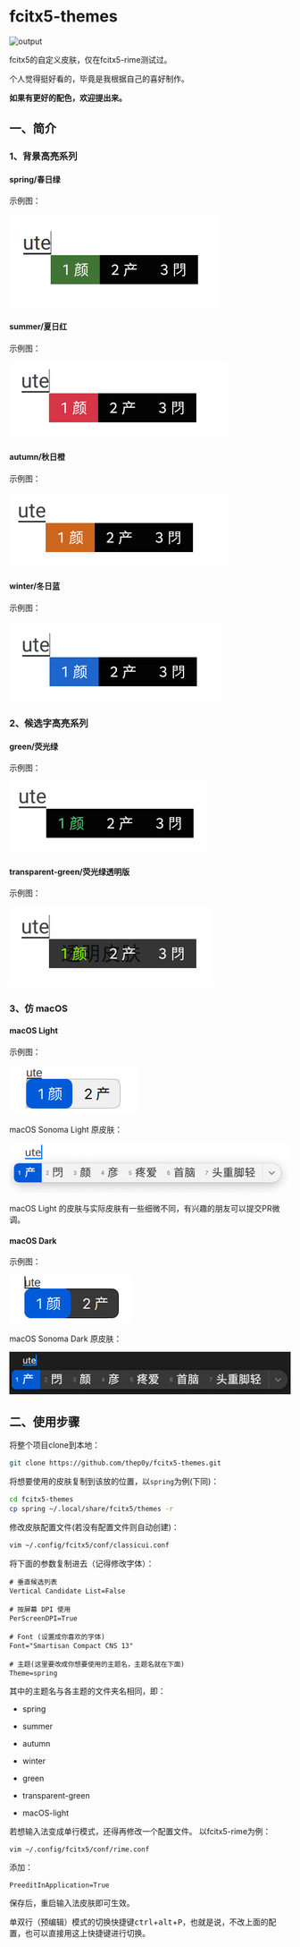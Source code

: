 # fcitx5-themes
![output](https://cdn.jsdelivr.net/gh/thep0y/image-bed/md/1641050660793073.png)

fcitx5的自定义皮肤，仅在fcitx5-rime测试过。

个人觉得挺好看的，毕竟是我根据自己的喜好制作。

**如果有更好的配色，欢迎提出来。**

## 一、简介

### 1、背景高亮系列

#### spring/春日绿
示例图：

![fcitx5春日绿皮肤](images/1606626556.png)

#### summer/夏日红
示例图：

![fcitx5夏日红皮肤](images/1606805712.png)

#### autumn/秋日橙
示例图：

![fcitx5秋日橙皮肤](images/1606805738.png)

#### winter/冬日蓝
示例图：

![fcitx5冬日蓝皮肤](images/1606805676.png)

### 2、候选字高亮系列

#### green/荧光绿
示例图：

![fcitx5荧光绿皮肤](images/1607336476.png)

#### transparent-green/荧光绿透明版
示例图：

![fcitx5荧光绿透明版皮肤](images/1607338718.png)

### 3、仿 macOS

#### macOS Light

示例图：

![macOS亮色](images/mac-light.png)

macOS Sonoma Light 原皮肤：

![macOS Sonoma Light](images/macOS%20Sonoma%20Light.png)

macOS Light 的皮肤与实际皮肤有一些细微不同，有兴趣的朋友可以提交PR微调。

#### macOS Dark

示例图：

![macOS暗色](images/mac-dark.png)

macOS Sonoma Dark 原皮肤：

![macOS Sonoma Light](images/macOS%20Sonoma%20Dark.png)

## 二、使用步骤

将整个项目clone到本地：

```bash
git clone https://github.com/thep0y/fcitx5-themes.git
```
将想要使用的皮肤复制到该放的位置，以`spring`为例(下同)：
```bash
cd fcitx5-themes
cp spring ~/.local/share/fcitx5/themes -r
```
修改皮肤配置文件(若没有配置文件则自动创建)：
```bash
vim ~/.config/fcitx5/conf/classicui.conf
```
将下面的参数复制进去（记得修改字体）：
```apacheconf
# 垂直候选列表
Vertical Candidate List=False

# 按屏幕 DPI 使用
PerScreenDPI=True

# Font (设置成你喜欢的字体)
Font="Smartisan Compact CNS 13"

# 主题(这里要改成你想要使用的主题名，主题名就在下面)
Theme=spring
```
其中的主题名与各主题的文件夹名相同，即：

- spring
- summer
- autumn
- winter
- green
- transparent-green

- macOS-light

若想输入法变成单行模式，还得再修改一个配置文件。
以fcitx5-rime为例：

```bash
vim ~/.config/fcitx5/conf/rime.conf
```
添加：
```apacheconf
PreeditInApplication=True
```

保存后，重启输入法皮肤即可生效。

单双行（预编辑）模式的切换快捷键<kbd>ctrl</kbd>+<kbd>alt</kbd>+<kbd>P</kbd>，也就是说，不改上面的配置，也可以直接用这上快捷键进行切换。





